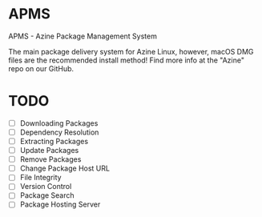# APMS

APMS - Azine Package Management System

The main package delivery system for Azine Linux, however, macOS DMG files are the recommended install method! Find more info at the "Azine" repo on our GitHub.

# TODO
- [ ] Downloading Packages
- [ ] Dependency Resolution
- [ ] Extracting Packages
- [ ] Update Packages
- [ ] Remove Packages
- [ ] Change Package Host URL
- [ ] File Integrity
- [ ] Version Control
- [ ] Package Search
- [ ] Package Hosting Server
